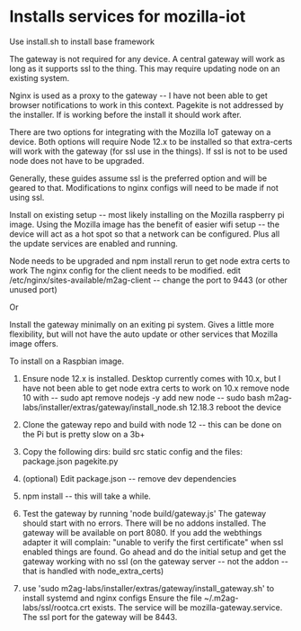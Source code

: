 # Installs services for mozilla-iot

Use install.sh to install base framework

The gateway is not required for any device. A central gateway will work as long as it supports ssl to the
thing. This may require updating node on an existing system.

Nginx is used as a proxy to the gateway -- I have not been able to get browser notifications to work in this
context. Pagekite is not addressed by the installer. If is working before the install it should work after.

There are two options for integrating with the Mozilla IoT gateway on a device. Both options will require Node 12.x
to be installed so that extra-certs will work with the gateway (for ssl use in the things). If ssl is not
to be used node does not have to be upgraded.

Generally, these guides assume ssl is the preferred option and will be geared to that. Modifications to
nginx configs will need to be made if not using ssl.


Install on existing setup -- most likely installing on the Mozilla raspberry pi image. Using the
Mozilla image has the benefit of easier wifi setup -- the device will act as a hot spot so that a
network can be configured. Plus all the update services are enabled and running.

Node needs to be upgraded and npm install rerun to get node extra certs to work
The nginx config for the client needs to be modified.
    edit /etc/nginx/sites-available/m2ag-client   -- change the port to 9443 (or other unused port)

Or

Install the gateway minimally on an exiting pi system. Gives a little more flexibility, but will not have
the auto update or other services that Mozilla image offers.

To install on a Raspbian image.

1. Ensure node 12.x is installed. Desktop currently comes with 10.x, but I have not been able to get
node extra certs to work on 10.x
    remove node 10 with -- sudo apt remove nodejs -y
    add new node        -- sudo bash m2ag-labs/installer/extras/gateway/install_node.sh 12.18.3
    reboot the device

2. Clone the gateway repo and build with node 12 -- this can be done on the Pi but is pretty slow on a 3b+
3. Copy the following dirs:
    build
    src
    static
    config
and the files:
    package.json
    pagekite.py
4. (optional) Edit package.json -- remove dev dependencies
5. npm install -- this will take a while.
6. Test the gateway by running 'node build/gateway.js'
    The gateway should start with no errors. There will be no addons installed.
    The gateway will be available on port 8080.
    If you add the webthings adapter it will complain: "unable to verify the first certificate" when ssl
    enabled things are found.
    Go ahead and do the initial setup and get the gateway working with no ssl (on the gateway server -- not the addon -- that is handled with node_extra_certs)
7. use 'sudo m2ag-labs/installer/extras/gateway/install_gateway.sh' to install systemd and nginx configs
     Ensure the file  ~/.m2ag-labs/ssl/rootca.crt exists.
     The service will be mozilla-gateway.service. The ssl port for the gateway will be 8443.





